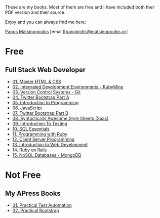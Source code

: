 These are my books. Most of them are free and I have included both their PDF version and their source.

Enjoy and you can always find me here: 

[Panos Matsinopoulos](https://www.matsinopoulos.gr)
[email][panagiotis@matsinopoulos.gr]

# Free

## Full Stack Web Developer

- [01. Master HTML & CSS](./Full%20Stack%20Web%20Developer/01%20-%20Master%20HTML%20&%20CSS)
- [02. Integrated Development Environments - RubyMine](./Full%20Stack%20Web%20Developer/02%20-%20Integrated%20Development%20Environments%20-%20RubyMine)
- [03. Version Control Systems - Git](./Full%20Stack%20Web%20Developer/03%20-%20Version%20Control%20Systems%20-%20Git)
- [04. Twitter Bootstrap Part A](./Full%20Stack%20Web%20Developer/04%20-%20Twitter%20Bootstrap%20Part%20A)
- [05. Introduction to Programming](./Full%20Stack%20Web%20Developer/05%20-%20Introduction%20to%20Programming)
- [06. JavaScript](./Full%20Stack%20Web%20Developer/06%20-%20JavaScript)
- [07. Twitter Bootstrap Part B](./Full%20Stack%20Web%20Developer/07%20-%20Twitter%20Bootstrap%20Part%20B)
- [08. Syntactically Awesome Style Sheets (Saas)](./Full%20Stack%20Web%20Developer/08%20-%20Syntactically%20Awesome%20Style%20Sheets%20(Saas))
- [09. Introduction To Testing](./Full%20Stack%20Web%20Developer/09%20-%20Introduction%20To%20Testing)
- [10. SQL Essentials](./Full%20Stack%20Web%20Developer/10%20-%20SQL%20Essentials)
- [11. Programming with Ruby](./Full%20Stack%20Web%20Developer/11%20-%20Programming%20with%20Ruby)
- [12. Client Server Programming](./Full%20Stack%20Web%20Developer/13%20-%20Client%20Server%20Programming)
- [13. Introduction to Web Development](./Full%20Stack%20Web%20Developer/14%20-%20Introduction%20to%20Web%20Development)
- [14. Ruby on Rails](./Full%20Stack%20Web%20Developer/15%20-%20Ruby%20on%20Rails)
- [15. NoSQL Databases - MongoDB](./Full%20Stack%20Web%20Developer/16%20-%20NoSQL%20Databases%20-%20MongoDB)

# Not Free

## My APress Books

- [01. Practical Test Automation](https://www.apress.com/gp/book/9781484261408)
- [02. Practical Bootstrap](https://www.apress.com/gp/book/9781484260708)
